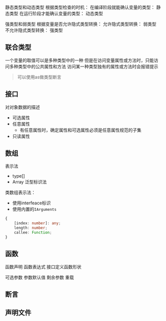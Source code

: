 静态类型和动态类型
根据类型检查的时机：
在编译阶段就能确认变量的类型： 静态类型
在运行阶段才能确认变量的类型： 动态类型

强类型和弱类型
根据变量是否允许隐式类型转换：
允许隐式类型转换： 弱类型
不允许隐式类型转换： 强类型



## 联合类型
一个变量的取值可以是多种类型中的一种
但是在访问变量属性或方法时，只能访问多种类型中的公共属性和方法
访问某一种类型独有的属性或方法时会报错提示

> 可以使用as做类型断言

## 接口
对对象数据的描述
+ 可选属性
+ 任意属性
  + 有任意属性时，确定属性和可选属性必须是任意属性规范的子集
+ 只读属性

## 数组
表示法
+ type[]
+ Array<type> 泛型标识法

类数组表示法：
+ 使用interfeace标识
+ 使用内置的`IArguments`

```ts
{
    [index: number]: any;
    length: number;
    callee: Function;
}

```

## 函数
函数声明
函数表达式
接口定义函数形状

可选参数
参数默认值
剩余参数
重载

## 断言

## 声明文件
